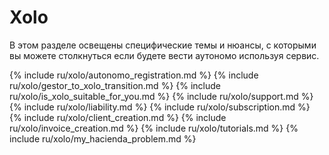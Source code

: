 # Xolo

В этом разделе освещены специфические темы и нюансы, с которыми вы можете столкнуться если будете вести аутономо
используя сервис.

{% include ru/xolo/autonomo_registration.md %}
{% include ru/xolo/gestor_to_xolo_transition.md %}
{% include ru/xolo/is_xolo_suitable_for_you.md %}
{% include ru/xolo/support.md %}
{% include ru/xolo/liability.md %}
{% include ru/xolo/subscription.md %}
{% include ru/xolo/client_creation.md %}
{% include ru/xolo/invoice_creation.md %}
{% include ru/xolo/tutorials.md %}
{% include ru/xolo/my_hacienda_problem.md %}
